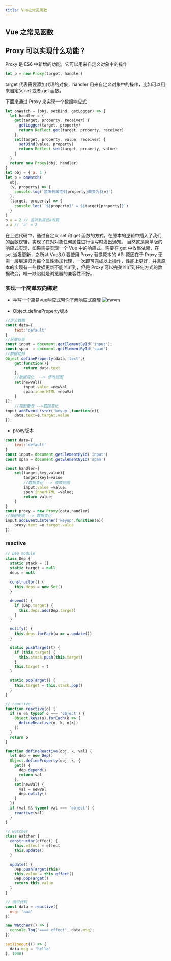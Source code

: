```yaml
---
title: Vue之常见函数
---
```


## Vue 之常见函数

## Proxy 可以实现什么功能？

Proxy 是 ES6 中新增的功能，它可以用来自定义对象中的操作

```js
let p = new Proxy(target, handler)
```

target 代表需要添加代理的对象，handler 用来自定义对象中的操作，比如可以用来自定义 set 或者 get 函数。

下面来通过 Proxy 来实现一个数据响应式：

```js
let onWatch = (obj, setBind, getLogger) => {
  let handler = {
    get(target, property, receiver) {
      getLogger(target, property)
      return Reflect.get(target, property, receiver)
    },
    set(target, property, value, receiver) {
      setBind(value, property)
      return Reflect.set(target, property, value)
    }
  }
  return new Proxy(obj, handler)
}
let obj = { a: 1 }
let p = onWatch(
  obj,
  (v, property) => {
    console.log(`监听到属性${property}改变为${v}`)
  },
  (target, property) => {
    console.log(`'${property}' = ${target[property]}`)
  }
)
p.a = 2 // 监听到属性a改变
p.a // 'a' = 2

```

在上述代码中，通过自定义 set 和 get 函数的方式，在原本的逻辑中插入了我们的函数逻辑，实现了在对对象任何属性进行读写时发出通知。
当然这是简单版的响应式实现，如果需要实现一个 Vue 中的响应式，需要在 get 中收集依赖，在 set 派发更新，之所以 Vue3.0 要使用 Proxy 替换原本的 API 原因在于 Proxy 无需一层层递归为每个属性添加代理，一次即可完成以上操作，性能上更好，并且原本的实现有一些数据更新不能监听到，但是 Proxy 可以完美监听到任何方式的数据改变，唯一缺陷就是浏览器的兼容性不好。

### 实现一个简单双向绑定

- [手写一个简易vue响应式带你了解响应式原理](https://juejin.cn/post/6989106100582744072#heading-2)
![mvvm](https://images2015.cnblogs.com/blog/938664/201705/938664-20170522225458132-1434604303.png)

- Object.defineProperty版本

```js
//定义数据
const data={
    text:'default'
}
//获取标签
const input = document.getElementById('input');
const span  = document.getElementById('span')
//数据劫持
Object.defineProperty(data,'text',{
    get:function(){
        return data.text
    },
    //数据变化  --> 修改视图
    set(newVal){
        input.value =newVal
        span.innerHTML =newVal
    } 
});
    //视图更改 -->数据变化
input.addEventLister('keyup',function(e){
    data.text=e.target.value
});
```

- proxy版本

```js
const data={
    text:'default'
}
const input= document.getElementById('input')
const span = document.getElementById('span')

const handler={
    set(target,key,value){
        target[key]=value
        //数据变化 --> 修改视图
        input.value =value;
        span.innerHTML =value;
        return value;
    }
}
const proxy = new Proxy(data,handler)
//视图更改 --> 数据变化
input.addEventListener('keyup',function(e){
    proxy.text =e.target.value
})
```

### reactive

```js
// Dep module
class Dep {
  static stack = []
  static target = null
  deps = null
  
  constructor() {
    this.deps = new Set()
  }

  depend() {
    if (Dep.target) {
      this.deps.add(Dep.target)
    }
  }

  notify() {
    this.deps.forEach(w => w.update())
  }

  static pushTarget(t) {
    if (this.target) {
      this.stack.push(this.target)
    }
    this.target = t
  }

  static popTarget() {
    this.target = this.stack.pop()
  }
}

// reactive
function reactive(o) {
  if (o && typeof o === 'object') {
    Object.keys(o).forEach(k => {
      defineReactive(o, k, o[k])
    })
  }
  return o
}

function defineReactive(obj, k, val) {
  let dep = new Dep()
  Object.defineProperty(obj, k, {
    get() {
      dep.depend()
      return val
    },
    set(newVal) {
      val = newVal
      dep.notify()
    }
  })
  if (val && typeof val === 'object') {
    reactive(val)
  }
}

// watcher
class Watcher {
  constructor(effect) {
    this.effect = effect
    this.update()
  }

  update() {
    Dep.pushTarget(this)
    this.value = this.effect()
    Dep.popTarget()
    return this.value
  }
}

// 测试代码
const data = reactive({
  msg: 'aaa'
})

new Watcher(() => {
  console.log('===> effect', data.msg);
})

setTimeout(() => {
  data.msg = 'hello'
}, 1000)


```
